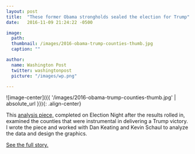 ```yaml
---
layout: post
title:  "These former Obama strongholds sealed the election for Trump"
date:   2016-11-09 21:24:22 -0500

image:
  path: 
  thumbnail: /images/2016-obama-trump-counties-thumb.jpg
  caption: ""

author:
  name: Washington Post
  twitter: washingtonpost
  picture: "/images/wp.png"

---
```


![image-center]({{ '/images/2016-obama-trump-counties-thumb.jpg' | absolute_url }}){: .align-center}

This [analysis piece,][project-link] completed on Election Night after the results rolled in, examined the counties that were instrumental in delivering a Trump victory. I wrote the piece and worked with Dan Keating and Kevin Schaul to analyze the data and design the graphics.

[See the full story.][project-link]

[project-link]: https://www.washingtonpost.com/graphics/politics/2016-election/obama-trump-counties/
